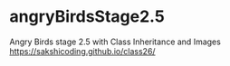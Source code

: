 # angryBirdsStage2.5
Angry Birds stage 2.5 with Class Inheritance and Images
https://sakshicoding.github.io/class26/
